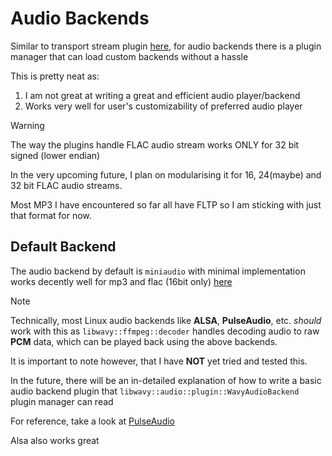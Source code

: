 # Audio Backends

Similar to transport stream plugin [here](https://github.com/Oinkognito/Wavy/blob/main/libwavy/tsfetcher/plugin/README.md), for audio backends there is a plugin manager that can load custom backends without a hassle

This is pretty neat as:

1. I am not great at writing a great and efficient audio player/backend
2. Works very well for user's customizability of preferred audio player

> [!WARNING]
> 
> The way the plugins handle FLAC audio stream works ONLY for 32 bit signed (lower endian)
> 
> In the very upcoming future, I plan on modularising it for 16, 24(maybe) and 32 bit FLAC audio streams.
> 
> Most MP3 I have encountered so far all have FLTP so I am sticking with just that format for now.
> 

## Default Backend 

The audio backend by default is `miniaudio` with minimal implementation works decently well for mp3 and flac (16bit only) [here](https://github.com/Oinkognito/Wavy/blob/main/libwavy/audio/backends/miniaudio/entry.hpp)

> [!NOTE]
> 
> Technically, most Linux audio backends like **ALSA**, **PulseAudio**, etc.
> *should* work with this as `libwavy::ffmpeg::decoder` handles decoding audio
> to raw **PCM** data, which can be played back using the above backends.
> 
> It is important to note however, that I have **NOT** yet tried and tested this.
> 

In the future, there will be an in-detailed explanation of how to write a basic audio backend plugin that `libwavy::audio::plugin::WavyAudioBackend` plugin manager can read

For reference, take a look at [PulseAudio](https://github.com/Oinkognito/Wavy/blob/main/libwavy/audio/backends/pulseaudio/entry.hpp)

Alsa also works great 
